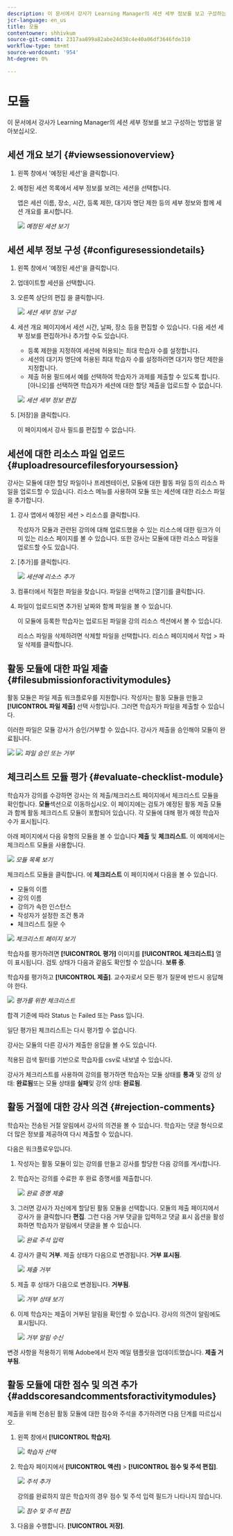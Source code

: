 ```yaml
---
description: 이 문서에서 강사가 Learning Manager의 세션 세부 정보를 보고 구성하는 방법을 알아보십시오.
jcr-language: en_us
title: 모듈
contentowner: shhivkum
source-git-commit: 2317aa899a82abe24d38c4e40a06df3646fde310
workflow-type: tm+mt
source-wordcount: '954'
ht-degree: 0%

---
```




# 모듈

이 문서에서 강사가 Learning Manager의 세션 세부 정보를 보고 구성하는 방법을 알아보십시오.

## 세션 개요 보기 {#viewsessionoverview}

1. 왼쪽 창에서 &#39;예정된 세션&#39;을 클릭합니다.
1. 예정된 세션 목록에서 세부 정보를 보려는 세션을 선택합니다.

   앱은 세션 이름, 장소, 시간, 등록 제한, 대기자 명단 제한 등의 세부 정보와 함께 세션 개요를 표시합니다.

   ![](assets/upcomingsessions.png)
   *예정된 세션 보기*

## 세션 세부 정보 구성 {#configuresessiondetails}

1. 왼쪽 창에서 &#39;예정된 세션&#39;을 클릭합니다.
1. 업데이트할 세션을 선택합니다.
1. 오른쪽 상단의 편집 을 클릭합니다.

   ![](assets/sessiondetails.png)
   *세션 세부 정보 구성*

1. 세션 개요 페이지에서 세션 시간, 날짜, 장소 등을 편집할 수 있습니다. 다음 세션 세부 정보를 편집하거나 추가할 수도 있습니다.

   * 등록 제한을 지정하여 세션에 허용되는 최대 학습자 수를 설정합니다.
   * 세션의 대기자 명단에 허용된 최대 학습자 수를 설정하려면 대기자 명단 제한을 지정합니다.
   * 제출 허용 필드에서 예를 선택하여 학습자가 과제를 제출할 수 있도록 합니다. [아니오]를 선택하면 학습자가 세션에 대한 할당 제출을 업로드할 수 없습니다.

   ![](assets/editsessiondetails.png)
   *세션 세부 정보 편집*

1. [저장]을 클릭합니다.

   이 페이지에서 강사 필드를 편집할 수 없습니다.

## 세션에 대한 리소스 파일 업로드 {#uploadresourcefilesforyoursession}

강사는 모듈에 대한 할당 파일이나 프레젠테이션, 모듈에 대한 활동 파일 등의 리소스 파일을 업로드할 수 있습니다. 리소스 메뉴를 사용하여 모듈 또는 세션에 대한 리소스 파일을 추가합니다.

1. 강사 앱에서 예정된 세션 > 리소스를 클릭합니다.

   작성자가 모듈과 관련된 강의에 대해 업로드했을 수 있는 리소스에 대한 링크가 이미 있는 리소스 페이지를 볼 수 있습니다. 또한 강사는 모듈에 대한 리소스 파일을 업로드할 수도 있습니다.

1. [추가]를 클릭합니다.

   ![](assets/addresource.png)
   *세션에 리소스 추가*

1. 컴퓨터에서 적절한 파일을 찾습니다. 파일을 선택하고 [열기]를 클릭합니다.
1. 파일이 업로드되면 추가된 날짜와 함께 파일을 볼 수 있습니다.

   이 모듈에 등록한 학습자는 업로드된 파일을 강의 리소스 섹션에서 볼 수 있습니다.

   리소스 파일을 삭제하려면 삭제할 파일을 선택합니다. 리소스 페이지에서 작업 > 파일 삭제를 클릭합니다.

## 활동 모듈에 대한 파일 제출 {#filesubmissionforactivitymodules}

활동 모듈은 파일 제출 워크플로우를 지원합니다. 작성자는 활동 모듈을 만들고  **[!UICONTROL 파일 제출]** 선택 사항입니다. 그러면 학습자가 파일을 제출할 수 있습니다.

이러한 파일은 모듈 강사가 승인/거부할 수 있습니다. 강사가 제출을 승인해야 모듈이 완료됩니다.

![](assets/activity-modules.png) ![](assets/approve-reject-option.png)
*파일 승인 또는 거부*

## 체크리스트 모듈 평가 {#evaluate-checklist-module}

학습자가 강의를 수강하면 강사는 의 제출/체크리스트 페이지에서 체크리스트 모듈을 확인합니다. **모듈**&#x200B;섹션으로 이동하십시오. 이 페이지에는 검토가 예정된 활동 제출 모듈 과 함께 활동 체크리스트 모듈이 포함되어 있습니다. 각 모듈에 대해 평가 예정 학습자 수가 표시됩니다.

아래 페이지에서 다음 유형의 모듈을 볼 수 있습니다 **제출** 및 **체크리스트**. 이 예제에서는 체크리스트 모듈을 사용합니다.

![](assets/modules-list.png)
*모듈 목록 보기*

체크리스트 모듈을 클릭합니다. 에 **체크리스트** 이 페이지에서 다음을 볼 수 있습니다.

* 모듈의 이름
* 강의 이름
* 강의가 속한 인스턴스
* 작성자가 설정한 조건 통과
* 체크리스트 질문 수

![](assets/checklist-page.png)
*체크리스트 페이지 보기*

학습자를 평가하려면 **[!UICONTROL 평가]** 이미지를 **[!UICONTROL 체크리스트]** 열이 표시됩니다. 검토 상태가 다음과 같음도 확인할 수 있습니다. **보류 중**.

학습자를 평가하고 **[!UICONTROL 제출]**. 교수자로서 모든 평가 질문에 반드시 응답해야 한다.

![](assets/checklist-evaluation-screen.png)
*평가를 위한 체크리스트*

합격 기준에 따라 Status 는 Failed 또는 Pass 입니다.

일단 평가된 체크리스트는 다시 평가할 수 없습니다.

강사는 모듈의 다른 강사가 제출한 응답을 볼 수도 있습니다.

적용된 검색 필터를 기반으로 학습자를 csv로 내보낼 수 있습니다.

강사가 체크리스트를 사용하여 강의를 평가하면 학습자는 모듈 상태를 **통과** 및 강의 상태: **완료됨**&#x200B;또는 모듈 상태를 **실패**&#x200B;및 강의 상태: **완료됨**.

## 활동 거절에 대한 강사 의견 {#rejection-comments}

학습자는 전송된 거절 알림에서 강사의 의견을 볼 수 있습니다. 학습자는 댓글 형식으로 더 많은 정보를 제공하여 다시 제출할 수 있습니다.

다음은 워크플로우입니다.

1. 작성자는 활동 모듈이 있는 강의를 만들고 강사를 할당한 다음 강의를 게시합니다.

1. 학습자는 강의를 수료한 후 완료 증명서를 제출합니다.

   ![](assets/proof-of-completion.png)
   *완료 증명 제출*

1. 그러면 강사가 자신에게 할당된 활동 모듈을 선택합니다. 모듈의 제출 페이지에서 강사가 을 클릭합니다 **편집**. 그런 다음 거부 댓글을 입력하고 댓글 표시 옵션을 활성화하면 학습자가 알림에서 댓글을 볼 수 있습니다.

   ![](assets/enter-comments.png)
   *완료 주석 입력*

1. 강사가 클릭 **거부**. 제출 상태가 다음으로 변경됩니다. **거부 표시됨**.

   ![](assets/marked-for-rejection.png)
   *제출 거부*

1. 제출 후 상태가 다음으로 변경됩니다. **거부됨**.

   ![](assets/rejected-status.png)
   *거부 상태 보기*

1. 이제 학습자는 제출이 거부된 알림을 확인할 수 있습니다. 강사의 의견이 알림에도 표시됩니다.

   ![](assets/notification-of-rejection.png)
   *거부 알림 수신*

변경 사항을 적용하기 위해 Adobe에서 전자 메일 템플릿을 업데이트했습니다. **제출 거부됨**.

## 활동 모듈에 대한 점수 및 의견 추가 {#addscoresandcommentsforactivitymodules}

제출을 위해 전송된 활동 모듈에 대한 점수와 주석을 추가하려면 다음 단계를 따르십시오.

1. 왼쪽 창에서 **[!UICONTROL 학습자]**.

   ![](assets/learners.png)
   *학습자 선택*

1. 학습자 페이지에서 **[!UICONTROL 액션]** > **[!UICONTROL 점수 및 주석 편집]**.

   ![](assets/edit-scores-comments.png)
   *주석 추가*

   강의를 완료하지 않은 학습자의 경우 점수 및 주석 입력 필드가 나타나지 않습니다.

   ![](assets/editing-scores-andcomments.png)
   *점수 및 주석 편집*

1. 다음을 수행합니다. **[!UICONTROL 저장]**.
